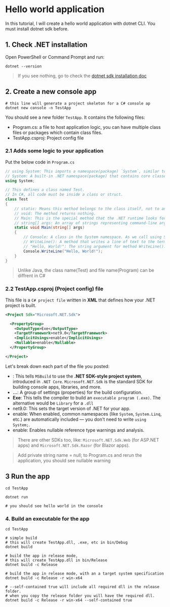﻿# Hello world application

In this tutorial, I will create a hello world application with dotnet CLI. You must install dotnet sdk before.

## 1. Check .NET installation

Open PowerShell or Command Prompt and run:

```shell
dotnet --version
```

> If you see nothing, go to check the [dotnet sdk installation doc](../../docs/02.Install_dotnet_sdk.md)

## 2. Create a new console app

```shell
# this line will generate a project skeleton for a C# console ap
dotnet new console -n TestApp

```

You should see a new folder `TestApp`. It contains the following files:
- Program.cs: a file to host application logic, you can have multiple class files or packages which contain class files. 
- TestApp.csproj: Project config file  

### 2.1 Adds some logic to your application

Put the below code in `Program.cs`

```csharp
// using System: This imports a namespace(package) `System`, similar to `import sys` in python.
// System: A built-in .NET namespace(package) that contains core classes like Console, String, Math, etc.
using System;

// This defines a class named Test.
// In C#, all code must be inside a class or struct.
class Test
{
    // static: Means this method belongs to the class itself, not to an object instance.
    // void: The method returns nothing.
    // Main: This is the special method that the .NET runtime looks for when the program starts.
    // string[] args: An array of strings representing command-line arguments passed to the program.
    static void Main(string[] args)
    {    
        // Console: A class in the System namespace. As we call using System at the start, we don't need the full path System.Console.WriteLine()
        // WriteLine(): A method that writes a line of text to the terminal (with a newline at the end).
        // "Hello, World!": The string argument for method WriteLine().
        Console.WriteLine("Hello, World!");
    }
}

```

> Unlike Java, the class name(Test) and file name(Program) can be diffrent in C#

### 2.2 TestApp.csproj (Project config) file

This file is a `C# project file` written in **XML** that defines how your .NET project is built. 

```xml
<Project Sdk="Microsoft.NET.Sdk">

  <PropertyGroup>
    <OutputType>Exe</OutputType>
    <TargetFramework>net9.0</TargetFramework>
    <ImplicitUsings>enable</ImplicitUsings>
    <Nullable>enable</Nullable>
  </PropertyGroup>

</Project>

```

Let's break down each part of the file you posted:

- **<Project Sdk="Microsoft.NET.Sdk">**: This tells `MSBuild` to use the **.NET SDK-style project system**, introduced 
        in `.NET Core`. `Microsoft.NET.Sdk` is the standard SDK for building console apps, libraries, and more.
- **<PropertyGroup>...</PropertyGroup>**: A group of settings (properties) for the build configuration.
- **<OutputType>Exe</OutputType>**: This tells the compiler to build an `executable program (.exe)`. The alternative would be `Library` for a `.dll`
- <TargetFramework>net9.0</TargetFramework>: This sets the target version of .NET for your app.
- <ImplicitUsings>enable</ImplicitUsings>: When enabled, common namespaces (like `System`, `System.Linq`, etc.) are automatically included — you don't need to write `using System;`.
- <Nullable>enable</Nullable>: Enables nullable reference type warnings and analysis.



> There are other SDKs too, like: `Microsoft.NET.Sdk.Web` (for ASP.NET apps) and `Microsoft.NET.Sdk.Razor` (for Blazor apps).



> Add private string name = null; to Program.cs and rerun the application, you should see nullable warning

## 3 Run the app

```shell
cd TestApp

dotnet run

# you should see hello world in the console
```

### 4. Build an executable for the app

```shell
cd TestApp

# simple build 
# this will create TestApp.dll, .exe, etc in bin/Debug
dotnet build

# build the app in release mode,
# this will create TestApp.dll in bin/Release
dotnet build -c Release

# build the app in release mode, with an a target system specification
dotnet build -c Release -r win-x64 

# --self-contained true will include all required dll in the release folder.
# when you copy the release folder you will have the required dll.
dotnet build -c Release -r win-x64 --self-contained true
```
